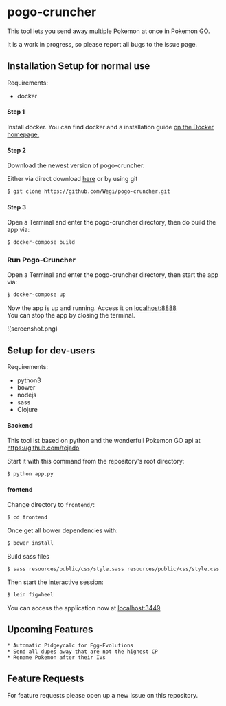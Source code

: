 # pogo-cruncher
This tool lets you send away multiple Pokemon at once in Pokemon GO.

It is a work in progress, so please report all bugs to the issue page.

## Installation Setup for normal use
Requirements:
  * docker

#### Step 1
Install docker. You can find docker and a installation guide [on the Docker homepage.](https://www.docker.com/products/docker)

#### Step 2
Download the newest version of pogo-cruncher.

Either via direct download [here](https://github.com/Wegi/pogo-cruncher/releases) or by using git

```bash
$ git clone https://github.com/Wegi/pogo-cruncher.git
```

#### Step 3
Open a Terminal and enter the pogo-cruncher directory, then do build the app via:
```bash
$ docker-compose build
```

### Run Pogo-Cruncher
Open a Terminal and enter the pogo-cruncher directory, then start the app via:
```bash
$ docker-compose up
```
Now the app is up and running. Access it on [localhost:8888](http://localhost:8888)  
You can stop the app by closing the terminal.

!(screenshot.png)

## Setup for dev-users
Requirements:
  * python3
  * bower
  * nodejs
  * sass
  * Clojure

#### Backend
This tool ist based on python and the wonderfull Pokemon GO api at https://github.com/tejado

Start it with this command from the repository's root directory:

```bash
$ python app.py
```


#### frontend
Change directory to `frontend/`:
```bash
$ cd frontend
```

Once get all bower dependencies with:
```bash
$ bower install
```

Build sass files
```bash
$ sass resources/public/css/style.sass resources/public/css/style.css
```

Then start the interactive session:
```bash
$ lein figwheel
```

You can access the application now at [localhost:3449](http://localhost:3449)

## Upcoming Features
    * Automatic Pidgeycalc for Egg-Evolutions
    * Send all dupes away that are not the highest CP
    * Rename Pokemon after their IVs

## Feature Requests
For feature requests please open up a new issue on this repository.
